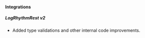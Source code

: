 
#### Integrations
##### LogRhythmRest v2
- Added type validations and other internal code improvements.
